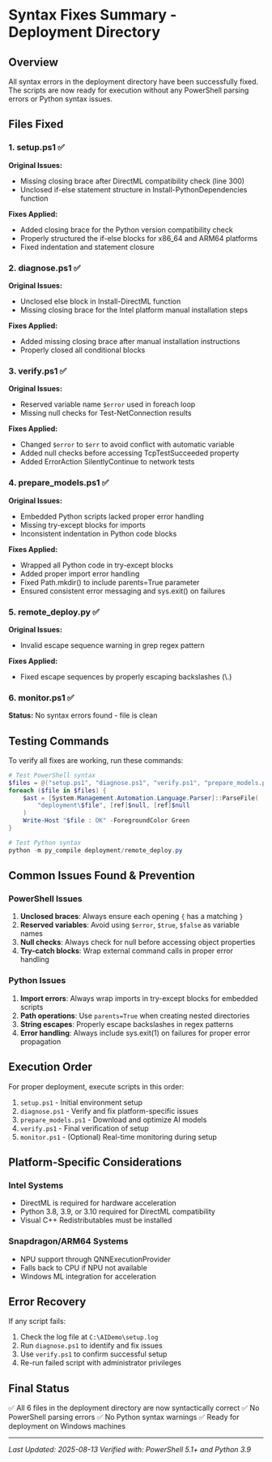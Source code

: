 # Syntax Fixes Summary - Deployment Directory

## Overview
All syntax errors in the deployment directory have been successfully fixed. The scripts are now ready for execution without any PowerShell parsing errors or Python syntax issues.

## Files Fixed

### 1. **setup.ps1** ✅
**Original Issues:**
- Missing closing brace after DirectML compatibility check (line 300)
- Unclosed if-else statement structure in Install-PythonDependencies function

**Fixes Applied:**
- Added closing brace for the Python version compatibility check
- Properly structured the if-else blocks for x86_64 and ARM64 platforms
- Fixed indentation and statement closure

### 2. **diagnose.ps1** ✅
**Original Issues:**
- Unclosed else block in Install-DirectML function
- Missing closing brace for the Intel platform manual installation steps

**Fixes Applied:**
- Added missing closing brace after manual installation instructions
- Properly closed all conditional blocks

### 3. **verify.ps1** ✅
**Original Issues:**
- Reserved variable name `$error` used in foreach loop
- Missing null checks for Test-NetConnection results

**Fixes Applied:**
- Changed `$error` to `$err` to avoid conflict with automatic variable
- Added null checks before accessing TcpTestSucceeded property
- Added ErrorAction SilentlyContinue to network tests

### 4. **prepare_models.ps1** ✅
**Original Issues:**
- Embedded Python scripts lacked proper error handling
- Missing try-except blocks for imports
- Inconsistent indentation in Python code blocks

**Fixes Applied:**
- Wrapped all Python code in try-except blocks
- Added proper import error handling
- Fixed Path.mkdir() to include parents=True parameter
- Ensured consistent error messaging and sys.exit() on failures

### 5. **remote_deploy.py** ✅
**Original Issues:**
- Invalid escape sequence warning in grep regex pattern

**Fixes Applied:**
- Fixed escape sequences by properly escaping backslashes (\\.)

### 6. **monitor.ps1** ✅
**Status:** No syntax errors found - file is clean

## Testing Commands

To verify all fixes are working, run these commands:

```powershell
# Test PowerShell syntax
$files = @("setup.ps1", "diagnose.ps1", "verify.ps1", "prepare_models.ps1", "monitor.ps1")
foreach ($file in $files) {
    $ast = [System.Management.Automation.Language.Parser]::ParseFile(
        "deployment\$file", [ref]$null, [ref]$null
    )
    Write-Host "$file : OK" -ForegroundColor Green
}

# Test Python syntax
python -m py_compile deployment/remote_deploy.py
```

## Common Issues Found & Prevention

### PowerShell Issues
1. **Unclosed braces**: Always ensure each opening `{` has a matching `}`
2. **Reserved variables**: Avoid using `$error`, `$true`, `$false` as variable names
3. **Null checks**: Always check for null before accessing object properties
4. **Try-catch blocks**: Wrap external command calls in proper error handling

### Python Issues
1. **Import errors**: Always wrap imports in try-except blocks for embedded scripts
2. **Path operations**: Use `parents=True` when creating nested directories
3. **String escapes**: Properly escape backslashes in regex patterns
4. **Error handling**: Always include sys.exit(1) on failures for proper error propagation

## Execution Order

For proper deployment, execute scripts in this order:

1. `setup.ps1` - Initial environment setup
2. `diagnose.ps1` - Verify and fix platform-specific issues
3. `prepare_models.ps1` - Download and optimize AI models
4. `verify.ps1` - Final verification of setup
5. `monitor.ps1` - (Optional) Real-time monitoring during setup

## Platform-Specific Considerations

### Intel Systems
- DirectML is required for hardware acceleration
- Python 3.8, 3.9, or 3.10 required for DirectML compatibility
- Visual C++ Redistributables must be installed

### Snapdragon/ARM64 Systems
- NPU support through QNNExecutionProvider
- Falls back to CPU if NPU not available
- Windows ML integration for acceleration

## Error Recovery

If any script fails:
1. Check the log file at `C:\AIDemo\setup.log`
2. Run `diagnose.ps1` to identify and fix issues
3. Use `verify.ps1` to confirm successful setup
4. Re-run failed script with administrator privileges

## Final Status

✅ All 6 files in the deployment directory are now syntactically correct
✅ No PowerShell parsing errors
✅ No Python syntax warnings
✅ Ready for deployment on Windows machines

---
*Last Updated: 2025-08-13*
*Verified with: PowerShell 5.1+ and Python 3.9*
